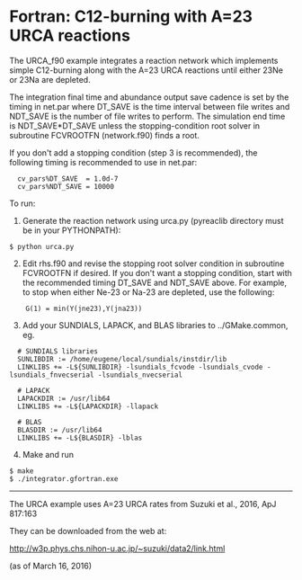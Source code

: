 # Fortran: C12-burning with A=23 URCA reactions

The URCA_f90 example integrates a reaction network which implements
simple C12-burning along with the A=23 URCA reactions until either
23Ne or 23Na are depleted.

The integration final time and abundance output save
cadence is set by the timing in net.par where DT_SAVE is the time
interval between file writes and NDT_SAVE is the number of file writes
to perform. The simulation end time is NDT_SAVE*DT_SAVE unless the
stopping-condition root solver in subroutine FCVROOTFN (network.f90)
finds a root.

If you don't add a stopping condition (step 3 is recommended), the
following timing is recommended to use in net.par:

```
  cv_pars%DT_SAVE  = 1.0d-7
  cv_pars%NDT_SAVE = 10000
```

To run:

1) Generate the reaction network using urca.py (pyreaclib directory
must be in your PYTHONPATH):

```
$ python urca.py
```

2) Edit rhs.f90 and revise the stopping root solver condition in
subroutine FCVROOTFN if desired. If you don't want a stopping
condition, start with the recommended timing DT_SAVE and NDT_SAVE
above. For example, to stop when either Ne-23 or Na-23 are depleted,
use the following:

```
    G(1) = min(Y(jne23),Y(jna23))
```

3) Add your SUNDIALS, LAPACK, and BLAS libraries to ../GMake.common, eg.

```
  # SUNDIALS libraries
  SUNLIBDIR := /home/eugene/local/sundials/instdir/lib
  LINKLIBS += -L${SUNLIBDIR} -lsundials_fcvode -lsundials_cvode -lsundials_fnvecserial -lsundials_nvecserial

  # LAPACK
  LAPACKDIR := /usr/lib64
  LINKLIBS += -L${LAPACKDIR} -llapack

  # BLAS	 
  BLASDIR := /usr/lib64
  LINKLIBS += -L${BLASDIR} -lblas
```

4) Make and run

```
$ make
$ ./integrator.gfortran.exe
```

--------------------------------------------------------------------------------

The URCA example uses A=23 URCA rates from Suzuki et al., 2016, ApJ 817:163

They can be downloaded from the web at:

http://w3p.phys.chs.nihon-u.ac.jp/~suzuki/data2/link.html

(as of March 16, 2016)
